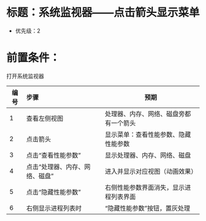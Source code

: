 # 标题：系统监视器——点击箭头显示菜单
* 优先级：2
# 前置条件：
   打开系统监视器

| 编号 | 步骤                             | 预期                                    |
| ---- | :--------------------------------| --------------------------------------- |
| 1    | 查看左侧视图                     | 处理器、内存、网络、磁盘旁都有一个箭头   |
| 2    | 点击箭头                         | 显示菜单：查看性能参数、隐藏性能参数  |
| 3    | 点击“查看性能参数”               | 显示处理器、内存、网络、磁盘  |
| 4    | 点击“处理器、内存、网络、磁盘”   | 进入并显示对应视图（动画效果） |
| 5    | 点击“隐藏性能参数”               | 右侧性能参数界面消失，显示进程列表界面   |
| 6    | 右侧显示进程列表时               | “隐藏性能参数”按钮，置灰处理    |

